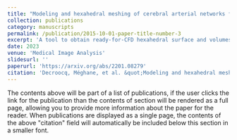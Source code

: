 ```yaml
---
title: "Modeling and hexahedral meshing of cerebral arterial networks from centerlines."
collection: publications
category: manuscripts
permalink: /publication/2015-10-01-paper-title-number-3
excerpt: 'A tool to obtain ready-for-CFD hexahedral surface and volumes meshes of arterial networks from centerlines'
date: 2023
venue: 'Medical Image Analysis'
slidesurl: ''
paperurl: 'https://arxiv.org/abs/2201.08279'
citation: 'Decroocq, Méghane, et al. &quot;Modeling and hexahedral meshing of cerebral arterial networks from centerlines.&quot; <i>Medical image analysis<i> 89 (2023): 102912.'
---
```


The contents above will be part of a list of publications, if the user clicks the link for the publication than the contents of section will be rendered as a full page, allowing you to provide more information about the paper for the reader. When publications are displayed as a single page, the contents of the above "citation" field will automatically be included below this section in a smaller font.
